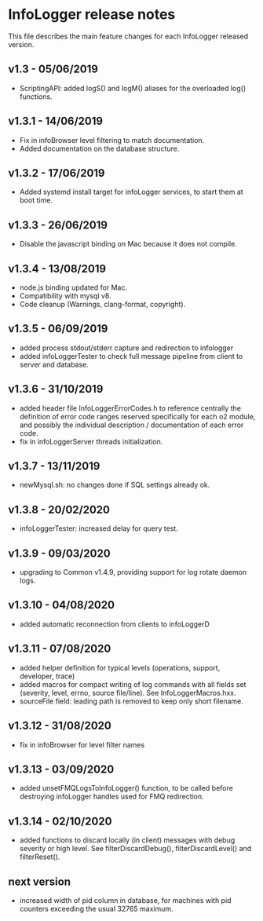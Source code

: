 # InfoLogger release notes

This file describes the main feature changes for each InfoLogger released version.

## v1.3 - 05/06/2019
- ScriptingAPI: added logS() and logM() aliases for the overloaded log() functions.

## v1.3.1 - 14/06/2019
- Fix in infoBrowser level filtering to match documentation.
- Added documentation on the database structure.

## v1.3.2 - 17/06/2019
- Added systemd install target for infoLogger services, to start them at boot time.

## v1.3.3 - 26/06/2019
- Disable the javascript binding on Mac because it does not compile. 

## v1.3.4 - 13/08/2019
- node.js binding updated for Mac.
- Compatibility with mysql v8.
- Code cleanup (Warnings, clang-format, copyright).

## v1.3.5 - 06/09/2019
- added process stdout/stderr capture and redirection to infologger
- added infoLoggerTester to check full message pipeline from client to server and database.

## v1.3.6 - 31/10/2019
- added header file InfoLoggerErrorCodes.h to reference centrally the definition of error code ranges reserved specifically for each o2 module, and possibly the individual description / documentation of each error code.
- fix in infoLoggerServer threads initialization.

## v1.3.7 - 13/11/2019
- newMysql.sh: no changes done if SQL settings already ok.

## v1.3.8 - 20/02/2020
- infoLoggerTester: increased delay for query test.

## v1.3.9 - 09/03/2020
- upgrading to Common v1.4.9, providing support for log rotate daemon logs.

## v1.3.10 - 04/08/2020
- added automatic reconnection from clients to infoLoggerD

## v1.3.11 - 07/08/2020
- added helper definition for typical levels (operations, support, developer, trace)
- added macros for compact writing of log commands with all fields set (severity, level, errno, source file/line). See InfoLoggerMacros.hxx.
- sourceFile field: leading path is removed to keep only short filename.

## v1.3.12 - 31/08/2020
- fix in infoBrowser for level filter names

## v1.3.13 - 03/09/2020
- added unsetFMQLogsToInfoLogger() function, to be called before destroying infoLogger handles used for FMQ redirection.

## v1.3.14 - 02/10/2020
- added functions to discard locally (in client) messages with debug severity or high level. See filterDiscardDebug(), filterDiscardLevel() and filterReset().

## next version
- increased width of pid column in database, for machines with pid counters exceeding the usual 32765 maximum.
